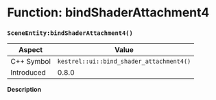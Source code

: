 
# Function: bindShaderAttachment4
### `SceneEntity:bindShaderAttachment4()`

| Aspect | Value |
| --- | --- |
| C++ Symbol | `kestrel::ui::bind_shader_attachment4()` |
| Introduced | 0.8.0 |

**Description**



